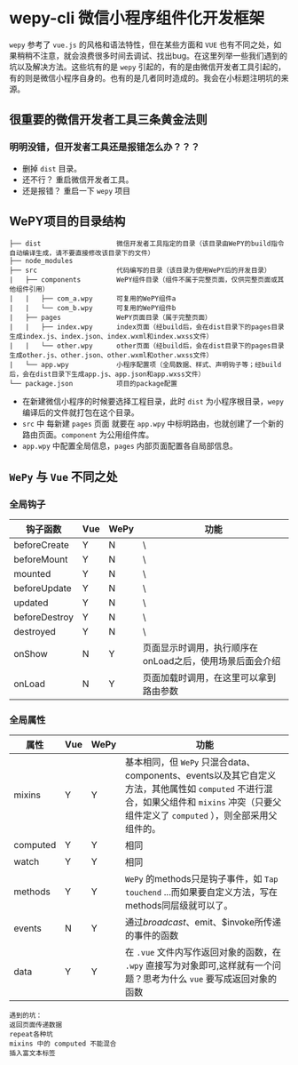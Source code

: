 # wepy-cli 微信小程序组件化开发框架    
`wepy` 参考了 `vue.js` 的风格和语法特性，但在某些方面和 `VUE` 也有不同之处，如果稍稍不注意，就会浪费很多时间去调试、找出bug。在这里列举一些我们遇到的坑以及解决方法。这些坑有的是 `wepy` 引起的，有的是由微信开发者工具引起的，有的则是微信小程序自身的。也有的是几者同时造成的。我会在小标题注明坑的来源。  

## 很重要的微信开发者工具三条黄金法则  
### 明明没错，但开发者工具还是报错怎么办？？？
- 删掉 `dist` 目录。 
- 还不行？ 重启微信开发者工具。
- 还是报错？ 重启一下 `wepy` 项目
## WePY项目的目录结构

```
├── dist                   微信开发者工具指定的目录（该目录由WePY的build指令自动编译生成，请不要直接修改该目录下的文件）
├── node_modules           
├── src                    代码编写的目录（该目录为使用WePY后的开发目录）
|   ├── components         WePY组件目录（组件不属于完整页面，仅供完整页面或其他组件引用）
|   |   ├── com_a.wpy      可复用的WePY组件a
|   |   └── com_b.wpy      可复用的WePY组件b
|   ├── pages              WePY页面目录（属于完整页面）
|   |   ├── index.wpy      index页面（经build后，会在dist目录下的pages目录生成index.js、index.json、index.wxml和index.wxss文件）
|   |   └── other.wpy      other页面（经build后，会在dist目录下的pages目录生成other.js、other.json、other.wxml和other.wxss文件）
|   └── app.wpy            小程序配置项（全局数据、样式、声明钩子等；经build后，会在dist目录下生成app.js、app.json和app.wxss文件）
└── package.json           项目的package配置
```
- 在新建微信小程序的时候要选择工程目录，此时 `dist` 为小程序根目录，`wepy` 编译后的文件就打包在这个目录。
- `src` 中 每新建 `pages` 页面 就要在 `app.wpy` 中标明路由，也就创建了一个新的路由页面。`component` 为公用组件库。
- `app.wpy` 中配置全局信息，`pages` 内部页面配置各自局部信息。

## `WePy` 与 `Vue` 不同之处  
### 全局钩子

钩子函数 | Vue | WePy| 功能
---|---|---|---|
beforeCreate| Y|N | \
beforeMount | Y|N|\
mounted     | Y|N|\
beforeUpdate| Y|N|\
updated     | Y|N|\
beforeDestroy| Y|N|\
destroyed |Y|N|\
onShow | N | Y | 页面显示时调用，执行顺序在onLoad之后，使用场景后面会介绍
onLoad | N | Y | 页面加载时调用，在这里可以拿到路由参数
### 全局属性
 属性 | Vue | WePy| 功能
---|---|---|---|
mixins | Y|Y | 基本相同，但 `WePy` 只混合data、components、events以及其它自定义方法，其他属性如 `computed` 不进行混合，如果父组件和 `mixins` 冲突（只要父组件定义了 `computed` ），则全部采用父组件的。
computed  | Y|Y|相同
watch   | Y|Y|相同
methods    | Y|Y| `WePy` 的methods只是钩子事件，如 `Tap` `touchend` ...而如果要自定义方法，写在methods同层级就可以了。
events    | N|Y| 通过$broadcast、$emit、$invoke所传递的事件的函数
data    | Y|Y| 在 `.vue` 文件内写作返回对象的函数，在 `.wpy` 直接写为对象即可,这样就有一个问题？思考为什么 `vue` 要写成返回对象的函数

















```
遇到的坑：  
返回页面传递数据  
repeat各种坑  
mixins 中的 computed 不能混合  
插入富文本标签
```